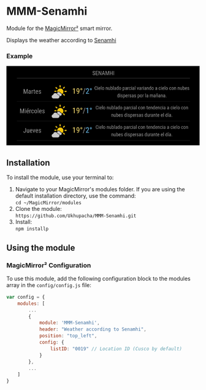 # MMM-Senamhi
Module for the [MagicMirror²](https://github.com/MichMich/MagicMirror/) smart mirror.

Displays the weather according to [Senamhi](https://www.senamhi.gob.pe/?&p=estaciones)

### Example

![Example of MMM-Senamhi](images/example1.png?raw=true "Example screenshot")

## Installation
To install the module, use your terminal to:
1. Navigate to your MagicMirror's modules folder. If you are using the default installation directory, use the command:<br />`cd ~/MagicMirror/modules`
2. Clone the module:<br />`https://github.com/Ukhupacha/MMM-Senamhi.git`
3. Install: <br/>`npm installp`


## Using the module

### MagicMirror² Configuration

To use this module, add the following configuration block to the modules array in the `config/config.js` file:
```js
var config = {
    modules: [
        ...
        {
            module: 'MMM-Senamhi',
            header: "Weather according to Senamhi",
            position: "top_left",
            config: {
                listID: "0019" // Location ID (Cusco by default)
            }
        },
        ...
    ]
}